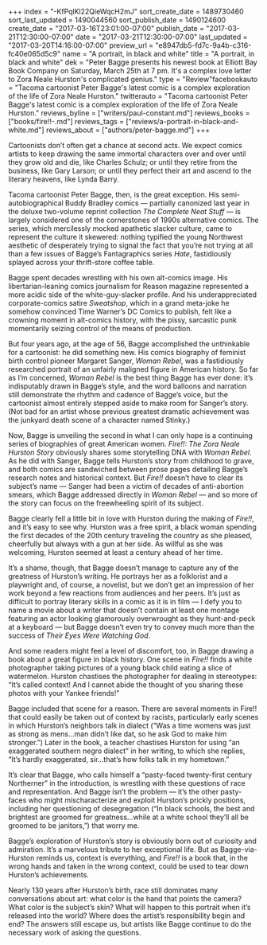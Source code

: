 +++
index = "-KfPqlKl22QieWqcH2mJ"
sort_create_date = 1489730460
sort_last_updated = 1490044560
sort_publish_date = 1490124600
create_date = "2017-03-16T23:01:00-07:00"
publish_date = "2017-03-21T12:30:00-07:00"
date = "2017-03-21T12:30:00-07:00"
last_updated = "2017-03-20T14:16:00-07:00"
preview_url = "e8947db5-fd7c-9a4b-c316-fc40e065d5c9"
name = "A portrait, in black and white"
title = "A portrait, in black and white"
dek = "Peter Bagge presents his newest book at Elliott Bay Book Company on Saturday, March 25th at 7 pm. It's a complex love letter to Zora Neale Hurston's complicated genius."
type = "Review"facebookauto = "Tacoma cartoonist Peter Bagge's latest comic is a complex exploration of the life of Zora Neale Hurston."
twitterauto = "Tacoma cartoonist Peter Bagge's latest comic is a complex exploration of the life of Zora Neale Hurston."
reviews_byline = ["writers/paul-constant.md"]
reviews_books = ["books/fire!!-.md"]
reviews_tags = ["reviews/a-portrait-in-black-and-white.md"]
reviews_about = ["authors/peter-bagge.md"]
+++

Cartoonists don’t often get a chance at second acts. We expect comics artists to keep drawing the same immortal characters over and over until they grow old and die, like Charles Schulz; or until they retire from the business, like Gary Larson; or until they perfect their art and ascend to the literary heavens, like Lynda Barry.

Tacoma cartoonist Peter Bagge, then, is the great exception. His semi-autobiographical Buddy Bradley comics — partially canonized last year in the deluxe two-volume reprint collection *The Complete Neat Stuff* — is largely considered one of the cornerstones of 1990s alternative comics. The series, which mercilessly mocked apathetic slacker culture, came to represent the culture it skewered: nothing typified the young Northwest aesthetic of desperately trying to signal the fact that you’re not trying at all than a few issues of Bagge’s Fantagraphics series *Hate*, fastidiously splayed across your thrift-store coffee table.

Bagge spent decades wrestling with his own alt-comics image. His libertarian-leaning comics journalism for Reason magazine represented a more acidic side of the white-guy-slacker profile. And his underappreciated corporate-comics satire *Sweatshop*, which in a grand meta-joke he somehow convinced Time Warner’s DC Comics to publish, felt like a crowning moment in alt-comics history, with the pissy, sarcastic punk momentarily seizing control of the means of production.

But four years ago, at the age of 56, Bagge accomplished the unthinkable for a cartoonist: he did something new. His comics biography of feminist birth control pioneer Margaret Sanger, *Woman Rebel*, was a fastidiously researched portrait of an unfairly maligned figure in American history. So far as I’m concerned, *Woman Rebel* is the best thing Bagge has ever done: it’s indisputably drawn in Bagge’s style, and the word balloons and narration still demonstrate the rhythm and cadence of Bagge’s voice, but the cartoonist almost entirely stepped aside to make room for Sanger’s story. (Not bad for an artist whose previous greatest dramatic achievement was the junkyard death scene of a character named Stinky.)

Now, Bagge is unveiling the second in what I can only hope is a continuing series of biographies of great American women. *Fire!!: The Zora Neale Hurston Story* obviously shares some storytelling DNA with *Woman Rebel*. As he did with Sanger, Bagge tells Hurston’s story from childhood to grave, and both comics are sandwiched between prose pages detailing Bagge’s research notes and historical context. But *Fire!!* doesn’t have to clear its subject’s name — Sanger had been a victim of decades of anti-abortion smears, which Bagge addressed directly in *Woman Rebel* — and so more of the story can focus on the freewheeling spirit of its subject.

Bagge clearly fell a little bit in love with Hurston during the making of *Fire!!*, and it’s easy to see why. Hurston was a free spirit, a black woman spending the first decades of the 20th century traveling the country as she pleased, cheerfully but always with a gun at her side. As willful as she was welcoming, Hurston seemed at least a century ahead of her time.

It’s a shame, though, that Bagge doesn’t manage to capture any of the greatness of Hurston’s writing. He portrays her as a folklorist and a playwright and, of course, a novelist, but we don’t get an impression of her work beyond a few reactions from audiences and her peers. It’s just as difficult to portray literary skills in a comic as it is in film — I defy you to name a movie about a writer that doesn’t contain at least one montage featuring an actor looking glamorously overwrought as they hunt-and-peck at a keyboard — but Bagge doesn’t even try to convey much more than the success of *Their Eyes Were Watching God*.

And some readers might feel a level of discomfort, too, in Bagge drawing a book about a great figure in black history. One scene in *Fire!!* finds a white photographer taking pictures of a young black child eating a slice of watermelon. Hurston chastises the photographer for dealing in stereotypes: “It’s called context! And I cannot abide the thought of you sharing these photos with your Yankee friends!” 

Bagge included that scene for a reason. There are several moments in Fire!! that could easily be taken out of context by racists, particularly early scenes in which Hurston’s neighbors talk in dialect (“Was a time womens was just as strong as mens…man didn’t like dat, so he ask God to make him stronger.”) Later in the book, a teacher chastises Hurston for using “an exaggerated southern negro dialect” in her writing, to which she replies, “It’s hardly exaggerated, sir…that’s how folks talk in my hometown.”

It’s clear that Bagge, who calls himself a “pasty-faced twenty-first century Northerner” in the introduction, is wrestling with these questions of race and representation. And Bagge isn’t the problem — it’s the other pasty-faces who might mischaracterize and exploit Hurston’s prickly positions, including her questioning of desegregation (“In black schools, the best and brightest are groomed for greatness…while at a white school they’ll all be groomed to be janitors,”) that worry me. 

Bagge’s exploration of Hurston’s story is obviously born out of curiosity and admiration. It’s a marvelous tribute to her exceptional life. But as Bagge-via-Hurston reminds us, context is everything, and *Fire!!* is a book that, in the wrong hands and taken in the wrong context, could be used to tear down Hurston’s achievements. 

Nearly 130 years after Hurston’s birth, race still dominates many conversations about art: what color is the hand that points the camera? What color is the subject’s skin? What will happen to this portrait when it’s released into the world? Where does the artist’s responsibility begin and end? The answers still escape us, but artists like Bagge continue to do the necessary work of asking the questions.
